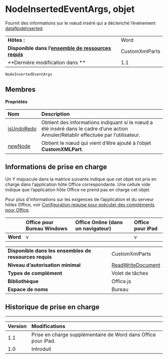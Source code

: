 
# NodeInsertedEventArgs, objet
Fournit des informations sur le nœud inséré qui a déclenché l’événement [dataNodeInserted](../../reference/shared/customxmlpart.datanodeinserted.event.md).

|||
|:-----|:-----|
|**Hôtes :**|Word|
|**Disponible dans l’[ensemble de ressources requis](../../docs/overview/specify-office-hosts-and-api-requirements.md)**|CustomXmlParts|
|**Dernière modification dans **|1.1|

```
NodeInsertedEventArgs
```


## Membres


**Propriétés**


|**Nom**|**Description**|
|:-----|:-----|
|[isUndoRedo](../../reference/shared/customxmlpart.isundoredo.md)|Obtient des informations indiquant si le nœud a été inséré dans le cadre d’une action Annuler/Rétablir effectuée par l’utilisateur.|
|[newNode](../../reference/shared/customxmlpart.newnode.md)|Obtient le nœud qui vient d’être ajouté à l’objet **CustomXMLPart**.|

## Informations de prise en charge


Un Y majuscule dans la matrice suivante indique que cet objet est pris en charge dans l’application hôte Office correspondante. Une cellule vide indique que l’application hôte Office ne prend pas en charge cet objet.

Pour plus d’informations sur les exigences de l’application et du serveur hôtes Office, voir [Configuration requise pour exécuter des compléments pour Office](../../docs/overview/requirements-for-running-office-add-ins.md).


||**Office pour Bureau Windows**|**Office Online (dans un navigateur)**|**Office pour iPad**|
|:-----|:-----|:-----|:-----|
|**Word**|v||v|

|||
|:-----|:-----|
|**Disponible dans les ensembles de ressources requis**|CustomXmlParts|
|**Niveau d’autorisation minimal**|[ReadWriteDocument](../../docs/develop/requesting-permissions-for-api-use-in-content-and-task-pane-add-ins.md)|
|**Types de complément**|Volet de tâches|
|**Bibliothèque**|Office.js|
|**Espace de noms**|Bureau|

## Historique de prise en charge



****


|**Version**|**Modifications**|
|:-----|:-----|
|1.1|Prise en charge supplémentaire de Word dans Office pour iPad.|
|1.0|Introduit|
